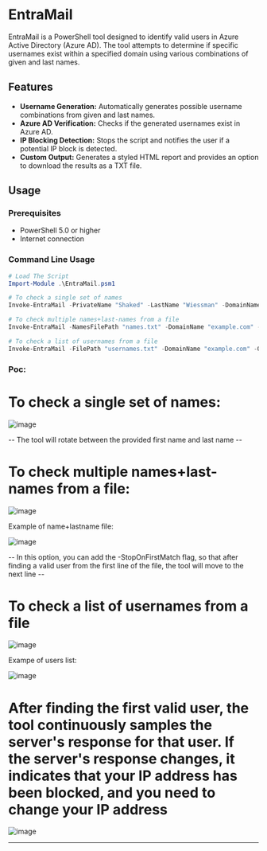 # EntraMail

EntraMail is a PowerShell tool designed to identify valid users in Azure Active Directory (Azure AD). The tool attempts to determine if specific usernames exist within a specified domain using various combinations of given and last names.

## Features

- **Username Generation:** Automatically generates possible username combinations from given and last names.
- **Azure AD Verification:** Checks if the generated usernames exist in Azure AD.
- **IP Blocking Detection:** Stops the script and notifies the user if a potential IP block is detected.
- **Custom Output:** Generates a styled HTML report and provides an option to download the results as a TXT file.

## Usage

### Prerequisites

- PowerShell 5.0 or higher
- Internet connection

### Command Line Usage

```powershell
# Load The Script
Import-Module .\EntraMail.psm1

# To check a single set of names
Invoke-EntraMail -PrivateName "Shaked" -LastName "Wiessman" -DomainName "example.com" -OutputFilePath "results.html"

# To check multiple names+last-names from a file
Invoke-EntraMail -NamesFilePath "names.txt" -DomainName "example.com" -OutputFilePath "results.html"

# To check a list of usernames from a file
Invoke-EntraMail -FilePath "usernames.txt" -DomainName "example.com" -OutputFilePath "results.html"
```

### Poc:
# To check a single set of names:
![image](https://github.com/user-attachments/assets/72c3196b-6161-456a-b405-2112ad346336)

-- The tool will rotate between the provided first name and last name --

# To check multiple names+last-names from a file:

![image](https://github.com/user-attachments/assets/7ff71ac6-9632-499d-9900-e25027c1bad3)

Example of name+lastname file:

![image](https://github.com/user-attachments/assets/eee92276-ea42-4747-8840-b035759f6bb8)

-- In this option, you can add the -StopOnFirstMatch flag, so that after finding a valid user from the first line of the file, the tool will move to the next line --


# To check a list of usernames from a file

![image](https://github.com/user-attachments/assets/24639f6c-84bf-418e-b52d-3ca338cb43ba)

Exampe of users list:

![image](https://github.com/user-attachments/assets/39390d8f-4187-47d0-9f47-a3b15196f6ca)


# After finding the first valid user, the tool continuously samples the server's response for that user. If the server's response changes, it indicates that your IP address has been blocked, and you need to change your IP address

![image](https://github.com/user-attachments/assets/c26482fd-924e-4839-9528-87b3c72e47aa)


-------------------





